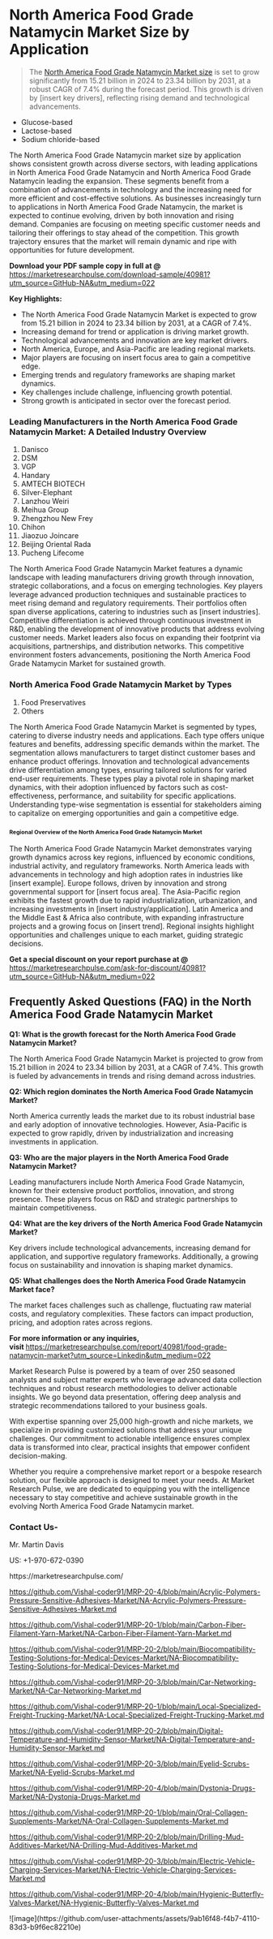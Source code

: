 <h1>North America Food Grade Natamycin Market&nbsp;Size by Application</h1><blockquote><p>The <a href="https://marketresearchpulse.com/download-sample/40981?utm_source=GitHub-NA&amp;utm_medium=022">North America Food Grade Natamycin Market size</a> is set to grow significantly from 15.21 billion in 2024 to 23.34 billion by 2031, at a robust CAGR of 7.4% during the forecast period. This growth is driven by [insert key drivers], reflecting rising demand and technological advancements.</p></blockquote><ul><li>Glucose-based<li> Lactose-based<li> Sodium chloride-based</li></ul><p>The North America Food Grade Natamycin market size by application shows consistent growth across diverse sectors, with leading applications in North America Food Grade Natamycin and North America Food Grade Natamycin leading the expansion. These segments benefit from a combination of advancements in technology and the increasing need for more efficient and cost-effective solutions. As businesses increasingly turn to applications in North America Food Grade Natamycin, the market is expected to continue evolving, driven by both innovation and rising demand. Companies are focusing on meeting specific customer needs and tailoring their offerings to stay ahead of the competition. This growth trajectory ensures that the market will remain dynamic and ripe with opportunities for future development.</p><p><strong>Download your PDF sample copy in full at @ </strong><a href="https://marketresearchpulse.com/download-sample/40981?utm_source=GitHub-NA&amp;utm_medium=022">https://marketresearchpulse.com/download-sample/40981?utm_source=GitHub-NA&amp;utm_medium=022</a></p><p><strong>Key Highlights: </strong></p><ul><li>The North America Food Grade Natamycin Market is expected to grow from 15.21 billion in 2024 to 23.34 billion by 2031, at a CAGR of 7.4%.</li><li>Increasing demand for trend or application is driving market growth.</li><li>Technological advancements and innovation are key market drivers.</li><li>North America, Europe, and Asia-Pacific are leading regional markets.</li><li>Major players are focusing on insert focus area to gain a competitive edge.</li><li>Emerging trends and regulatory frameworks are shaping market dynamics.</li><li>Key challenges include challenge, influencing growth potential.</li><li>Strong growth is anticipated in sector over the forecast period.</li></ul><h3>Leading Manufacturers in the North America Food Grade Natamycin Market: A Detailed Industry Overview</h3><ol><li>Danisco</li><li>DSM</li><li>VGP</li><li>Handary</li><li>AMTECH BIOTECH</li><li>Silver-Elephant</li><li>Lanzhou Weiri</li><li>Meihua Group</li><li>Zhengzhou New Frey</li><li>Chihon</li><li>Jiaozuo Joincare</li><li>Beijing Oriental Rada</li><li>Pucheng Lifecome</li></ol><div class="flex max-w-full flex-col flex-grow"><div class="min-h-8 text-message flex w-full flex-col items-end gap-2 whitespace-normal break-words [.text-message+&amp;]:mt-5" dir="auto" data-message-author-role="assistant" data-message-id="fd8432e4-4910-450d-b182-61b7bfb0a01f" data-message-model-slug="gpt-4o"><div class="flex w-full flex-col gap-1 empty:hidden first:pt-[3px]"><div class="markdown prose w-full break-words dark:prose-invert light"><p>The North America Food Grade Natamycin Market features a dynamic landscape with leading manufacturers driving growth through innovation, strategic collaborations, and a focus on emerging technologies. Key players leverage advanced production techniques and sustainable practices to meet rising demand and regulatory requirements. Their portfolios often span diverse applications, catering to industries such as [insert industries]. Competitive differentiation is achieved through continuous investment in R&amp;D, enabling the development of innovative products that address evolving customer needs. Market leaders also focus on expanding their footprint via acquisitions, partnerships, and distribution networks. This competitive environment fosters advancements, positioning the North America Food Grade Natamycin Market for sustained growth.</p></div></div></div></div><h3>North America Food Grade Natamycin Market by Types</h3><ol><li>Food Preservatives<li> Others</li></ol><div class="flex max-w-full flex-col flex-grow"><div class="min-h-8 text-message flex w-full flex-col items-end gap-2 whitespace-normal break-words [.text-message+&amp;]:mt-5" dir="auto" data-message-author-role="assistant" data-message-id="084470be-0bb7-4664-bddf-5156b4f41249" data-message-model-slug="gpt-4o-mini"><div class="flex w-full flex-col gap-1 empty:hidden first:pt-[3px]"><div class="markdown prose w-full break-words dark:prose-invert light"><p>The North America Food Grade Natamycin Market is segmented by types, catering to diverse industry needs and applications. Each type offers unique features and benefits, addressing specific demands within the market. The segmentation allows manufacturers to target distinct customer bases and enhance product offerings. Innovation and technological advancements drive differentiation among types, ensuring tailored solutions for varied end-user requirements. These types play a pivotal role in shaping market dynamics, with their adoption influenced by factors such as cost-effectiveness, performance, and suitability for specific applications. Understanding type-wise segmentation is essential for stakeholders aiming to capitalize on emerging opportunities and gain a competitive edge.</p></div></div></div></div><h3><span style="font-size: 11px;">Regional Overview of the North America Food Grade Natamycin Market</span></h3><div class="flex max-w-full flex-col flex-grow"><div class="min-h-8 text-message flex w-full flex-col items-end gap-2 whitespace-normal break-words [.text-message+&amp;]:mt-5" dir="auto" data-message-author-role="assistant" data-message-id="e9038762-ce64-4e30-91c9-9bd413514231" data-message-model-slug="gpt-4o-mini"><div class="flex w-full flex-col gap-1 empty:hidden first:pt-[3px]"><div class="markdown prose w-full break-words dark:prose-invert light"><p>The North America Food Grade Natamycin Market demonstrates varying growth dynamics across key regions, influenced by economic conditions, industrial activity, and regulatory frameworks. North America leads with advancements in technology and high adoption rates in industries like [insert example]. Europe follows, driven by innovation and strong governmental support for [insert focus area]. The Asia-Pacific region exhibits the fastest growth due to rapid industrialization, urbanization, and increasing investments in [insert industry/application]. Latin America and the Middle East &amp; Africa also contribute, with expanding infrastructure projects and a growing focus on [insert trend]. Regional insights highlight opportunities and challenges unique to each market, guiding strategic decisions.</p></div></div></div></div><p><strong>Get a special discount on your report purchase at @ </strong><a href="https://marketresearchpulse.com/ask-for-discount/40981?utm_source=GitHub-NA&amp;utm_medium=022">https://marketresearchpulse.com/ask-for-discount/40981?utm_source=GitHub-NA&amp;utm_medium=022</a></p><h2>Frequently Asked Questions (FAQ) in the North America Food Grade Natamycin Market</h2><p><strong>Q1: What is the growth forecast for the North America Food Grade Natamycin Market?</strong></p><p>The North America Food Grade Natamycin Market is projected to grow from 15.21 billion in 2024 to 23.34 billion by 2031, at a CAGR of 7.4%. This growth is fueled by advancements in trends and rising demand across industries.</p><p><strong>Q2: Which region dominates the North America Food Grade Natamycin Market?</strong></p><p>North America currently leads the market due to its robust industrial base and early adoption of innovative technologies. However, Asia-Pacific is expected to grow rapidly, driven by industrialization and increasing investments in application.</p><p><strong>Q3: Who are the major players in the North America Food Grade Natamycin Market?</strong></p><p>Leading manufacturers include North America Food Grade Natamycin, known for their extensive product portfolios, innovation, and strong presence. These players focus on R&amp;D and strategic partnerships to maintain competitiveness.</p><p><strong>Q4: What are the key drivers of the North America Food Grade Natamycin Market?</strong></p><p>Key drivers include technological advancements, increasing demand for application, and supportive regulatory frameworks. Additionally, a growing focus on sustainability and innovation is shaping market dynamics.</p><p><strong>Q5: What challenges does the North America Food Grade Natamycin Market face?</strong></p><p>The market faces challenges such as challenge, fluctuating raw material costs, and regulatory complexities. These factors can impact production, pricing, and adoption rates across regions.</p><p><strong>For more information or any inquiries, visit&nbsp;</strong><a href="https://marketresearchpulse.com/report/40981/food-grade-natamycin-market?utm_source=Linkedin&utm_medium=022">https://marketresearchpulse.com/report/40981/food-grade-natamycin-market?utm_source=Linkedin&utm_medium=022</a></p><p>Market Research Pulse is powered by a team of over 250 seasoned analysts and subject matter experts who leverage advanced data collection techniques and robust research methodologies to deliver actionable insights. We go beyond data presentation, offering deep analysis and strategic recommendations tailored to your business goals.</p><p>With expertise spanning over 25,000 high-growth and niche markets, we specialize in providing customized solutions that address your unique challenges. Our commitment to actionable intelligence ensures complex data is transformed into clear, practical insights that empower confident decision-making.</p><p>Whether you require a comprehensive market report or a bespoke research solution, our flexible approach is designed to meet your needs. At Market Research Pulse, we are dedicated to equipping you with the intelligence necessary to stay competitive and achieve sustainable growth in the evolving North America Food Grade Natamycin market.</p><h3><strong>Contact Us-</strong></h3><p>Mr. Martin Davis</p><p>US: +1-970-672-0390</p><p>https://marketresearchpulse.com/</p><p><a href="https://github.com/Vishal-coder91/MRP-20-4/blob/main/Acrylic-Polymers-Pressure-Sensitive-Adhesives-Market/NA-Acrylic-Polymers-Pressure-Sensitive-Adhesives-Market.md">https://github.com/Vishal-coder91/MRP-20-4/blob/main/Acrylic-Polymers-Pressure-Sensitive-Adhesives-Market/NA-Acrylic-Polymers-Pressure-Sensitive-Adhesives-Market.md</a></p><p><a href="https://github.com/Vishal-coder91/MRP-20-1/blob/main/Carbon-Fiber-Filament-Yarn-Market/NA-Carbon-Fiber-Filament-Yarn-Market.md">https://github.com/Vishal-coder91/MRP-20-1/blob/main/Carbon-Fiber-Filament-Yarn-Market/NA-Carbon-Fiber-Filament-Yarn-Market.md</a></p><p><a href="https://github.com/Vishal-coder91/MRP-20-2/blob/main/Biocompatibility-Testing-Solutions-for-Medical-Devices-Market/NA-Biocompatibility-Testing-Solutions-for-Medical-Devices-Market.md">https://github.com/Vishal-coder91/MRP-20-2/blob/main/Biocompatibility-Testing-Solutions-for-Medical-Devices-Market/NA-Biocompatibility-Testing-Solutions-for-Medical-Devices-Market.md</a></p><p><a href="https://github.com/Vishal-coder91/MRP-20-3/blob/main/Car-Networking-Market/NA-Car-Networking-Market.md">https://github.com/Vishal-coder91/MRP-20-3/blob/main/Car-Networking-Market/NA-Car-Networking-Market.md</a></p><p><a href="https://github.com/Vishal-coder91/MRP-20-1/blob/main/Local-Specialized-Freight-Trucking-Market/NA-Local-Specialized-Freight-Trucking-Market.md">https://github.com/Vishal-coder91/MRP-20-1/blob/main/Local-Specialized-Freight-Trucking-Market/NA-Local-Specialized-Freight-Trucking-Market.md</a></p><p><a href="https://github.com/Vishal-coder91/MRP-20-2/blob/main/Digital-Temperature-and-Humidity-Sensor-Market/NA-Digital-Temperature-and-Humidity-Sensor-Market.md">https://github.com/Vishal-coder91/MRP-20-2/blob/main/Digital-Temperature-and-Humidity-Sensor-Market/NA-Digital-Temperature-and-Humidity-Sensor-Market.md</a></p><p><a href="https://github.com/Vishal-coder91/MRP-20-3/blob/main/Eyelid-Scrubs-Market/NA-Eyelid-Scrubs-Market.md">https://github.com/Vishal-coder91/MRP-20-3/blob/main/Eyelid-Scrubs-Market/NA-Eyelid-Scrubs-Market.md</a></p><p><a href="https://github.com/Vishal-coder91/MRP-20-4/blob/main/Dystonia-Drugs-Market/NA-Dystonia-Drugs-Market.md">https://github.com/Vishal-coder91/MRP-20-4/blob/main/Dystonia-Drugs-Market/NA-Dystonia-Drugs-Market.md</a></p><p><a href="https://github.com/Vishal-coder91/MRP-20-1/blob/main/Oral-Collagen-Supplements-Market/NA-Oral-Collagen-Supplements-Market.md">https://github.com/Vishal-coder91/MRP-20-1/blob/main/Oral-Collagen-Supplements-Market/NA-Oral-Collagen-Supplements-Market.md</a></p><p><a href="https://github.com/Vishal-coder91/MRP-20-2/blob/main/Drilling-Mud-Additives-Market/NA-Drilling-Mud-Additives-Market.md">https://github.com/Vishal-coder91/MRP-20-2/blob/main/Drilling-Mud-Additives-Market/NA-Drilling-Mud-Additives-Market.md</a></p><p><a href="https://github.com/Vishal-coder91/MRP-20-3/blob/main/Electric-Vehicle-Charging-Services-Market/NA-Electric-Vehicle-Charging-Services-Market.md">https://github.com/Vishal-coder91/MRP-20-3/blob/main/Electric-Vehicle-Charging-Services-Market/NA-Electric-Vehicle-Charging-Services-Market.md</a></p><p><a href="https://github.com/Vishal-coder91/MRP-20-4/blob/main/Hygienic-Butterfly-Valves-Market/NA-Hygienic-Butterfly-Valves-Market.md">https://github.com/Vishal-coder91/MRP-20-4/blob/main/Hygienic-Butterfly-Valves-Market/NA-Hygienic-Butterfly-Valves-Market.md</a></p>
![image](https://github.com/user-attachments/assets/9ab16f48-f4b7-4110-83d3-b9f6ec82210e)
